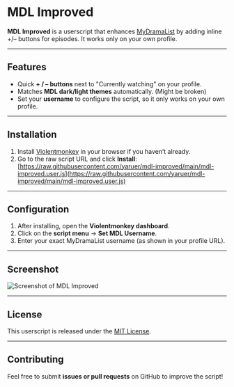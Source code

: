 # MDL Improved

**MDL Improved** is a userscript that enhances [MyDramaList](https://mydramalist.com) by adding inline +/– buttons for episodes. It works only on your own profile.

---

## Features

- Quick **+ / – buttons** next to "Currently watching" on your profile.
- Matches **MDL dark/light themes** automatically. (Might be broken)
- Set your **username** to configure the script, so it only works on your own profile.

---

## Installation

1. Install [Violentmonkey](https://violentmonkey.github.io/) in your browser if you haven’t already.
2. Go to the raw script URL and click **Install**:  
   [https://raw.githubusercontent.com/yaruer/mdl-improved/main/mdl-improved.user.js](https://raw.githubusercontent.com/yaruer/mdl-improved/main/mdl-improved.user.js)

---

## Configuration

1. After installing, open the **Violentmonkey dashboard**.
2. Click on the **script menu** → **Set MDL Username**.
3. Enter your exact MyDramaList username (as shown in your profile URL).

---

## Screenshot

![Screenshot of MDL Improved](https://github.com/yaruer/mdl-improved/blob/main/buttons.png?raw=true)

---

## License

This userscript is released under the [MIT License](LICENSE).

---

## Contributing

Feel free to submit **issues or pull requests** on GitHub to improve the script!
